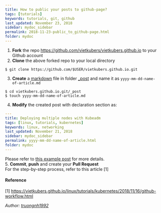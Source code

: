 ```yaml
---
title: How to public your posts to github-page?
tags: [tutorials]
keywords: tutorials, git, github
last_updated: November 23, 2018
sidebar: mydoc_sidebar
permalink: 2018-11-23-public_to_github-page.html
folder: mydoc
---
```


1. **Fork** the repo https://github.com/vietkubers/vietkubers.github.io to your Github account
2. **Clone** the above forked repo to your local directory
```
$ git clone https://github.com/$USER/vietkubers.github.io.git
```
3. **Create** a [markdown](https://github.com/adam-p/markdown-here/wiki/Markdown-Cheatsheet) file in folder [_post](https://github.com/vietkubers/vietkubers.github.io/tree/master/_posts) and name it as `yyyy-mm-dd-name-of-article.md`
```
$ cd vietkubers.github.io.git/_post
$ touch yyyy-mm-dd-name-of-article.md
```
4. **Modify** the created post with declaration section as:
```yaml
---
title: Deploying multiple nodes with Kubeadm
tags: [linux, tutorials, kubernetes]
keywords: linux, networking
last_updated: November 21, 2018
sidebar: mydoc_sidebar
permalink: yyyy-mm-dd-name-of-article.html
folder: mydoc
---
```
Please refer to [this example post](https://raw.githubusercontent.com/vietkubers/vietkubers.github.io/master/_posts/2018-11-21-deploying-multiplenodes-with-kubeadm.md) for more details.  
5. **Commit**, **push** and create your **Pull Request**  
For the step-by-step process, refer to this article [1]

#### Reference

[1] https://vietkubers.github.io/linux/tutorials/kubernetes/2018/11/16/github-workflow.html  



*Author: [truongnh1992](https://github.com/truongnh1992)*
